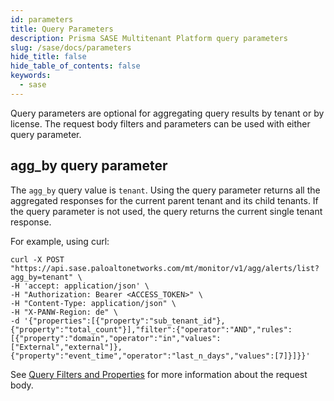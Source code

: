 ```yaml
---
id: parameters
title: Query Parameters
description: Prisma SASE Multitenant Platform query parameters
slug: /sase/docs/parameters
hide_title: false
hide_table_of_contents: false
keywords:
  - sase
---
```


Query parameters are optional for aggregating query results by tenant or by license. The request body filters and parameters can be used with either query parameter.

## agg_by query parameter

The `agg_by` query value is `tenant`. Using the query parameter returns all the aggregated responses for the current parent tenant and its child tenants. If the query parameter is not used, the query returns the current single tenant response.

For example, using curl:

    curl -X POST "https://api.sase.paloaltonetworks.com/mt/monitor/v1/agg/alerts/list?agg_by=tenant" \
    -H 'accept: application/json' \
    -H "Authorization: Bearer <ACCESS_TOKEN>" \
    -H "Content-Type: application/json" \
    -H "X-PANW-Region: de" \ 
    -d '{"properties":[{"property":"sub_tenant_id"},{"property":"total_count"}],"filter":{"operator":"AND","rules":[{"property":"domain","operator":"in","values":["External","external"]},{"property":"event_time","operator":"last_n_days","values":[7]}]}}'

See [Query Filters and Properties](/sase/docs/filters) for more information about the request body.
